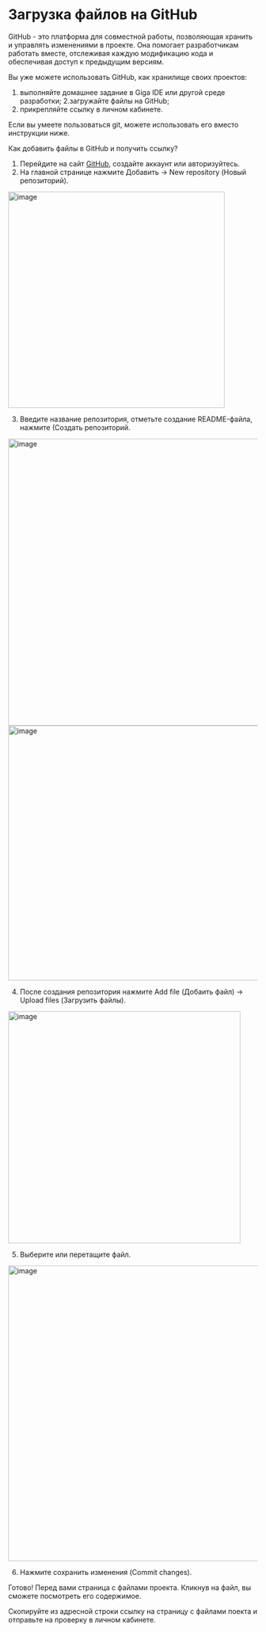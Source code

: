 # Загрузка файлов на GitHub
GitHub - это платформа для совместной работы, позволяющая хранить и управлять изменениями в проекте. Она помогает разработчикам работать вместе, отслеживая каждую модификацию кода и обеспечивая доступ к предыдущим версиям.

Вы уже можете использовать GitHub, как хранилище своих проектов:
1. выполняйте домашнее задание в Giga IDE или другой среде разработки;
2.загружайте файлы на GitHub;
3. прикрепляйте ссылку в личном кабинете.

Если вы умеете пользоваться git, можете использовать его вместо инструкции ниже.

Как добавить файлы в GitHub и получить ссылку?
1. Перейдите на сайт [GitHub](https://github.com), создайте аккаунт или авторизуйтесь.
2. На главной странице нажмите Добавить -> New repository (Новый репозиторий).

<img width="437" alt="image" src="https://github.com/user-attachments/assets/0cb43c92-174e-451a-a25d-b5fe34ad2858" />

3. Введите название репозитория, отметьте создание README-файла, нажмите (Создать репозиторий.

<img width="580" alt="image" src="https://github.com/user-attachments/assets/83d451aa-99d8-464c-9ab3-8420f586350f" />

<img width="515" alt="image" src="https://github.com/user-attachments/assets/8fdf8829-387b-4ead-a7c4-746309e57b3d" />

4. После создания репозитория нажмите Add file (Добаить файл) -> Upload files (Загрузить файлы).

<img width="469" alt="image" src="https://github.com/user-attachments/assets/44dcc80e-121c-474c-8448-a79970532eb5" />

5. Выберите или перетащите файл.

<img width="597" alt="image" src="https://github.com/user-attachments/assets/d8937a55-3689-4c47-9eb4-63d86406b752" />

6. Нажмите сохранить изменения (Commit changes).

Готово! Перед вами страница с файлами проекта. Кликнув на файл, вы сможете посмотреть его содержимое.

Скопируйте из адресной строки ссылку на страницу с файлами поекта и отправьте на проверку в личном кабинете.




